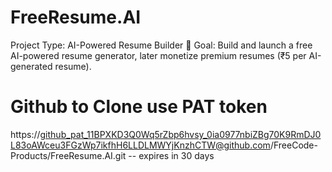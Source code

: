 # FreeResume.AI
 Project Type: AI-Powered Resume Builder 🔹 Goal: Build and launch a free AI-powered resume generator, later monetize premium resumes (₹5 per AI-generated resume).

# Github to Clone use PAT token
https://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@github.com/FreeCode-Products/FreeResume.AI.git -- expires in 30 days
